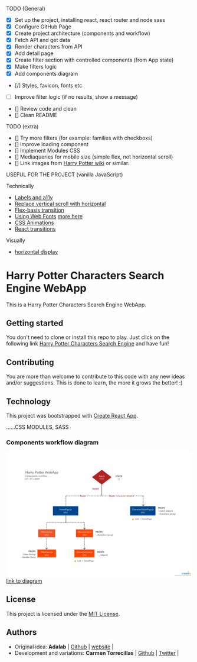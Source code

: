 TODO (General)

- [x] Set up the project, installing react, react router and node sass
- [x] Configure GitHub Page
- [x] Create project architecture (components and workflow)
- [x] Fetch API and get data
- [x] Render characters from API
- [x] Add detail page
- [x] Create filter section with controlled components (from App state)
- [x] Make filters logic
- [x] Add components diagram
- [/] Styles, favicon, fonts etc
- [ ] Improve filter logic (if no results, show a message)
- [] Review code and clean
- [] Clean README

TODO (extra)

- [] Try more filters (for example: families with checkboxs)
- [] Improve loading component
- [] Implement Modules CSS
- [] Mediaqueries for mobile size (simple flex, not horizontal scroll)
- [] Link images from [Harry Potter wiki](https://harrypotter.fandom.com/wiki/Main_Page) or similar.

USEFUL FOR THE PROJECT (vanilla JavaScript)

Technically

- [Labels and a11y](https://a11yproject.com/posts/how-to-hide-content/)
- [Replace vertical scroll with horizontal](https://stackoverflow.com/questions/47443850/replace-vertical-scroll-by-horizontal-scroll-vanilla-javascript)
- [Flex-basis transition](https://codepen.io/thomas-eilermann/pen/grjEjE)
- [Using Web Fonts](https://www.w3schools.com/css/css3_fonts.asp)
  [more here](https://www.balbooa.com/knowledgebase/32-documentation-faq-joomla/176-how-to-add-custom-font-to-website-through-fontface)
- [CSS Animations](http://leaverou.github.io/animatable/)
- [React transitions](https://blog.jakoblind.no/react-animation-example/)

Visually

- [horizontal display](https://digitaldosis.com/works)

# Harry Potter Characters Search Engine WebApp

This is a Harry Potter Characters Search Engine WebApp.

## Getting started

You don't need to clone or install this repo to play. Just click on the following link [Harry Potter Characters Search Engine](#) and have fun!

## Contributing

You are more than welcome to contribute to this code with any new ideas and/or suggestions. This is done to learn, the more it grows the better! :)

## Technology

This project was bootstrapped with [Create React App](https://github.com/facebook/create-react-app).

......CSS MODULES, SASS

### Components workflow diagram

![DIAGRAM](/src/images/HarryPotterWebApp-diagram_v01.png)
[link to diagram](https://creately.com/diagram/jw3pl27b1/b7NK5ZzRbniyFhGDOjMo6tPoGA%3D)

## License

This project is licensed under the [MIT License](https://en.wikipedia.org/wiki/MIT_License).

## Authors

- Original idea: **Adalab** | [Github](https://github.com/Adalab) | [website](http://adalab.es/) |
- Development and variations: **Carmen Torrecillas** | [Github](https://github.com/) | [Twitter](https://twitter.com/carmen_TM_) |
